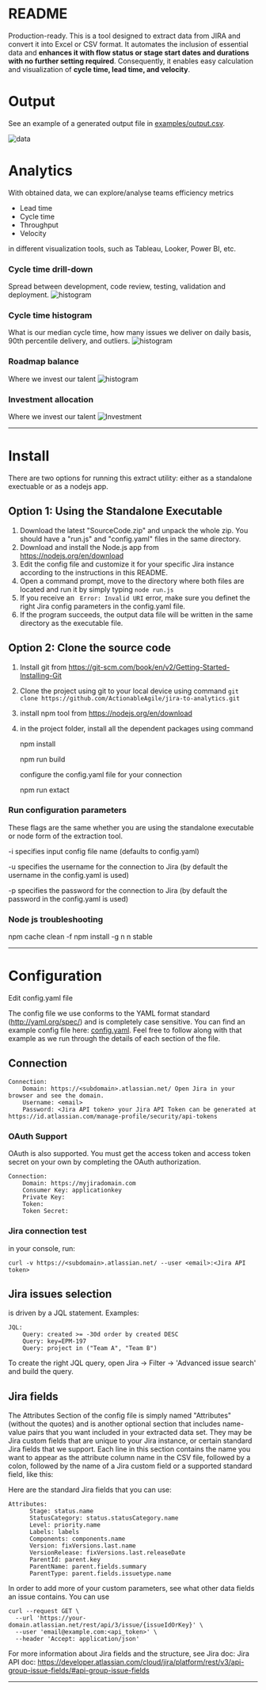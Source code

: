 # README #

Production-ready. This is a tool designed to extract data from JIRA and convert it into Excel or CSV format. It automates the inclusion of essential data and **enhances it with flow status or stage start dates and durations with no further setting required**. Consequently, it enables easy calculation and visualization of **cycle time, lead time, and velocity**.


# Output
See an example of a generated output file in [examples/output.csv](https://github.com/marian-kamenistak/jira-data-extractor/blob/main/example/output%20example.csv).

![data](example/img/data%20table.png)


# Analytics
With obtained data, we can explore/analyse teams efficiency metrics
 - Lead time
 - Cycle time
 - Throughput
 - Velocity
 
in different visualization tools, such as Tableau, Looker, Power BI, etc.

### Cycle time drill-down
Spread between development, code review, testing, validation and deployment.
![histogram](example/img/cycle%20time.png)
### Cycle time histogram
What is our median cycle time, how many issues we deliver on daily basis, 90th percentile delivery, and outliers.
![histogram](example/img/cycle%20time%20histogram.png)
### Roadmap balance
Where we invest our talent
![histogram](example/img/roadmap%20balance.png)
### Investment allocation
Where we invest our talent
![Investment](example/img/investment%20allocation.png)

***

# Install
There are two options for running this extract utility: either as a standalone exectuable or as a nodejs app.

## Option 1: Using the Standalone Executable
1. Download the latest "SourceCode.zip" and unpack the whole zip. You should have a "run.js" and "config.yaml" files in the same directory.
2. Download and install the Node.js app from https://nodejs.org/en/download
3. Edit the config file and customize it for your specific Jira instance according to the instructions in this README. 
4. Open a command prompt, move to the directory where both files are located and run it by simply typing ```node run.js```
5. If you receive an ``` Error: Invalid URI``` error, make sure you definet the right Jira config parameters in the config.yaml file.
5. If the program succeeds, the output data file will be written in the same directory as the executable file.

## Option 2: Clone the source code

1. Install git from https://git-scm.com/book/en/v2/Getting-Started-Installing-Git
2. Clone the project using git to your local device using command ```git clone https://github.com/ActionableAgile/jira-to-analytics.git```
3. install npm tool from https://nodejs.org/en/download
4. in the project folder, install all the dependent packages using command

    npm install    
    
    npm run build
    
    configure the config.yaml file for your connection
    
    npm run extact

### Run configuration parameters
These flags are the same whether you are using the standalone executable or node form of the extraction tool.

-i specifies input config file name (defaults to config.yaml)

-u specifies the username for the connection to Jira (by default the username in the config.yaml is used)

-p specifies the password for the connection to Jira (by default the password in the config.yaml is used)

### Node js troubleshooting
npm cache clean -f
npm install -g n
n stable


***

# Configuration

Edit config.yaml file

The config file we use conforms to the YAML format standard (http://yaml.org/spec/) and is completely case sensitive. You can find an example config file here: [config.yaml](https://github.com/marian-kamenistak/jira-data-extractor/blob/main/config.yaml). Feel free to follow along with that example as we run through the details of each section of the file.


## Connection

    Connection:
        Domain: https://<subdomain>.atlassian.net/ Open Jira in your browser and see the domain.
        Username: <email>
        Password: <Jira API token> your Jira API Token can be generated at https://id.atlassian.com/manage-profile/security/api-tokens

### OAuth Support
OAuth is also supported. You must get the access token and access token secret on your own by completing the OAuth authorization.

    Connection:
        Domain: https://myjiradomain.com
        Consumer Key: applicationkey
        Private Key: 
        Token: 
        Token Secret: 

### Jira connection test
in your console, run:

    curl -v https://<subdomain>.atlassian.net/ --user <email>:<Jira API token>


## Jira issues selection
is driven by a JQL statement. Examples:

    JQL: 
        Query: created >= -30d order by created DESC
        Query: key=EPM-197
        Query: project in ("Team A", "Team B")
    
To create the right JQL query, open Jira -> Filter -> 'Advanced issue search' and build the query.


## Jira fields
The Attributes Section of the config file is simply named "Attributes" (without the quotes) and is another optional section that includes name-value pairs that you want included in your extracted data set. They may be Jira custom fields that are unique to your Jira instance, or certain standard Jira fields that we support. Each line in this section contains the name you want to appear as the attribute column name in the CSV file, followed by a colon, followed by the name of a Jira custom field or a supported standard field, like this:

Here are the standard Jira fields that you can use:

    Attributes:
          Stage: status.name      
          StatusCategory: status.statusCategory.name    
          Level: priority.name
          Labels: labels
          Components: components.name
          Version: fixVersions.last.name
          VersionRelease: fixVersions.last.releaseDate
          ParentId: parent.key
          ParentName: parent.fields.summary
          ParentType: parent.fields.issuetype.name

In order to add more of your custom parameters, see what other data fields an issue contains. You can use 

    curl --request GET \
      --url 'https://your-domain.atlassian.net/rest/api/3/issue/{issueIdOrKey}' \
      --user 'email@example.com:<api_token>' \
      --header 'Accept: application/json'


For more information about Jira fields and the structure, see Jira doc: Jira API doc: https://developer.atlassian.com/cloud/jira/platform/rest/v3/api-group-issue-fields/#api-group-issue-fields

***
